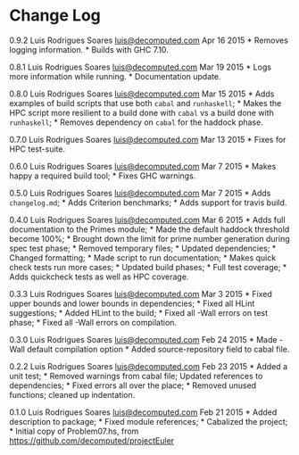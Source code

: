Change Log
==========
0.9.2 Luis Rodrigues Soares <luis@decomputed.com> Apr 16 2015
    * Removes logging information.
    * Builds with GHC 7.10.

0.8.1 Luis Rodrigues Soares <luis@decomputed.com> Mar 19 2015
    * Logs more information while running.
    * Documentation update.

0.8.0 Luis Rodrigues Soares <luis@decomputed.com> Mar 15 2015
    * Adds examples of build scripts that use both `cabal` and `runhaskell`;
    * Makes the HPC script more resilient to a build done with `cabal` vs a build done with `runhaskell`;
    * Removes dependency on `cabal` for the haddock phase.

0.7.0 Luis Rodrigues Soares <luis@decomputed.com> Mar 13 2015
    * Fixes for HPC test-suite.

0.6.0 Luis Rodrigues Soares <luis@decomputed.com> Mar 7 2015
    * Makes happy a required build tool;
    * Fixes GHC warnings.

0.5.0 Luis Rodrigues Soares <luis@decomputed.com> Mar 7 2015
    * Adds `changelog.md`;
    * Adds Criterion benchmarks;
    * Adds support for travis build.

0.4.0 Luis Rodrigues Soares <luis@decomputed.com> Mar 6 2015
    * Adds full documentation to the Primes module;
    * Made the default haddock threshold become 100%;
    * Brought down the limit for prime number generation during spec test phase;
    * Removed temporary files;
    * Updated dependencies;
    * Changed formatting;
    * Made script to run documentation;
    * Makes quick check tests run more cases;
    * Updated build phases;
    * Full test coverage;
    * Adds quickcheck tests as well as HPC coverage.

0.3.3 Luis Rodrigues Soares <luis@decomputed.com> Mar 3 2015
    * Fixed upper bounds and lower bounds in dependencies;
    * Fixed all HLint suggestions;
    * Added HLint to the build;
    * Fixed all -Wall errors on test phase;
    * Fixed all -Wall errors on compilation.

0.3.0 Luis Rodrigues Soares <luis@decomputed.com> Feb 24 2015
    * Made -Wall default compilation option
    * Added source-repository field to cabal file.

0.2.2 Luis Rodrigues Soares <luis@decomputed.com> Feb 23 2015
    * Added a unit test;
    * Removed warnings from cabal file; Updated references to dependencies;
    * Fixed errors all over the place;
    * Removed unused functions; cleaned up indentation.

0.1.0 Luis Rodrigues Soares <luis@decomputed.com> Feb 21 2015
    * Added description to package;
    * Fixed module references;
    * Cabalized the project;
    * Initial copy of Problem07.hs, from https://github.com/decomputed/projectEuler
